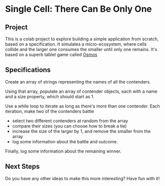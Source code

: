 # Single Cell: There Can Be Only One

## Project
This is a colab project to explore building a simple application from scratch, based on a specification. It simulates a micro-ecosystem, where cells collide and the larger one consumes the smaller until only one remains. It's based on a superb tablet game called [Osmos](https://apps.apple.com/us/app/osmos-for-ipad/id379323382)

## Specifications

Create an array of strings representing the names of all the contenders.

Using that array, populate an array of contender objects, each with a name and a size property, which should start as 1.

Use a while loop to iterate as long as there's more than one contender. Each iteration, make two of the contenders battle
- select two different contenders at random from the array
- compare their sizes (you can choose how to break a tie)
- increase the size of the larger by 1, and remove the smaller from the array
- log some information about the battle and outcome.

Finally, log some information about the remaining winner.

## Next Steps

Do you have any other ideas to make this more interesting? Have fun with it!
